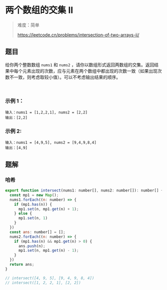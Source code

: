# 两个数组的交集 II

> 难度：简单
>
> https://leetcode.cn/problems/intersection-of-two-arrays-ii/

## 题目

给你两个整数数组 `nums1` 和 `nums2` ，请你以数组形式返回两数组的交集。返回结果中每个元素出现的次数，应与元素在两个数组中都出现的次数一致（如果出现次数不一致，则考虑取较小值）。可以不考虑输出结果的顺序。

 

### 示例 1：
```
输入：nums1 = [1,2,2,1], nums2 = [2,2]
输出：[2,2]
```

### 示例 2:
```
输入：nums1 = [4,9,5], nums2 = [9,4,9,8,4]
输出：[4,9]
```

## 题解

### 哈希

```javascript
export function intersect(nums1: number[], nums2: number[]): number[] {
  const mp1 = new Map();
  nums1.forEach((n: number) => {
    if (mp1.has(n)) {
      mp1.set(n, mp1.get(n) + 1);
    } else {
      mp1.set(n, 1)
    }
  })
  const ans: number[] = [];
  nums2.forEach((n: number) => {
    if (mp1.has(n) && mp1.get(n) > 0) {
      ans.push(n);
      mp1.set(n, mp1.get(n) - 1);
    }
  })
  return ans;
}

// intersect([4, 9, 5], [9, 4, 9, 8, 4])
// intersect([1, 2, 2, 1], [2, 2])

```
